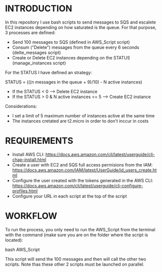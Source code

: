 # INTRODUCTION

In this repository I use bash scripts to send messages to SQS and escalete EC2 instances depending on how saturated is the queue. For that purpose, 3 processes are defined: 

* Send 100 messages to SQS (defined in AWS_Script script)
* Consum ("Delete") messages from the queue every 6 seconds (delte_messages script)
* Create or Delete EC2 instances depending on the STATUS (manage_instances script) 

For the STATUS I have defined an strategy: 

STATUS = (((n messages in the queue + 9)/10) - N active instances) 

* If the STATUS < 0 --> Delete EC2 instance
* If the STATUS > 0 & N active instances <= 5 --> Create EC2 instance

Considerations: 
* I set a limit of 5 maximum number of instances active at the same time
* The instances cretated are t2.micro in order to don't inccur in costs

# REQUIREMENTS

* Install AWS CLI: https://docs.aws.amazon.com/cli/latest/userguide/cli-chap-install.html
* Create a user with EC2 and SQS full access permisions from the IAM: https://docs.aws.amazon.com/IAM/latest/UserGuide/id_users_create.html
* Configure the user created with the tokens generated in the AWS CLI: https://docs.aws.amazon.com/cli/latest/userguide/cli-configure-profiles.html
* Configure your URL in each script at the top of the script

# WORKFLOW 

To run the process, you only need to run the AWS_Script from the terminal with the command (make sure you are on the folder where the script is located): 

bash AWS_Script

This script will send the 100 messages and then will call the other two scripts. Note thas these other 2 scripts must be launched on parallel. 

